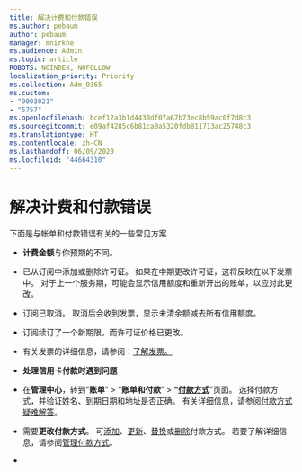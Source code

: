 ```yaml
---
title: 解决计费和付款错误
ms.author: pebaum
author: pebaum
manager: mnirkhe
ms.audience: Admin
ms.topic: article
ROBOTS: NOINDEX, NOFOLLOW
localization_priority: Priority
ms.collection: Adm_O365
ms.custom:
- "9003021"
- "5757"
ms.openlocfilehash: bcef12a3b1d4438df07a67b73ec8b59ac0f7d8c3
ms.sourcegitcommit: e09af4285c6b81ca0a5320fdb811713ac25748c3
ms.translationtype: HT
ms.contentlocale: zh-CN
ms.lasthandoff: 06/09/2020
ms.locfileid: "44664310"
---
```

# <a name="resolving-billing-and-payment-errors"></a>解决计费和付款错误

下面是与帐单和付款错误有关的一些常见方案

- **计费金额**与你预期的不同。
- 已从订阅中添加或删除许可证。 如果在中期更改许可证，这将反映在以下发票中。 对于上一个服务期，可能会显示信用额度和重新开出的账单，以应对此更改。
- 订阅已取消。 取消后会收到发票，显示未清余额减去所有信用额度。
- 订阅续订了一个新期限，而许可证价格已更改。
- 有关发票的详细信息，请参阅：[了解发票。](https://docs.microsoft.com/microsoft-365/commerce/billing-and-payments/understand-your-invoice2)
- **处理信用卡付款时遇到问题**
- 在**管理中心**，转到“**账单**”  >  “**账单和付款**”  >  **“[付款方式](https://go.microsoft.com/fwlink/p/?linkid=2018806)**”页面。 选择付款方式，并验证姓名、到期日期和地址是否正确。 有关详细信息，请参阅[付款方式疑难解答](https://docs.microsoft.com/microsoft-365/commerce/billing-and-payments/manage-payment-methods#troubleshoot-payment-methods)。

- 需要**更改付款方式**。 可[添加](https://docs.microsoft.com/microsoft-365/commerce/billing-and-payments/manage-payment-methods?view=o365-worldwide#add-a-payment-method)、[更新](https://docs.microsoft.com/microsoft-365/commerce/billing-and-payments/manage-payment-methods?view=o365-worldwide#update-payment-method-details)、[替换](https://docs.microsoft.com/microsoft-365/commerce/billing-and-payments/manage-payment-methods?view=o365-worldwide#replace-a-payment-method)或[删除](https://docs.microsoft.com/microsoft-365/commerce/billing-and-payments/manage-payment-methods?view=o365-worldwide#delete-a-payment-method)付款方式。 若要了解详细信息，请参阅[管理付款方式](https://docs.microsoft.com/microsoft-365/commerce/billing-and-payments/manage-payment-methods?view=o365-worldwide)。
- 